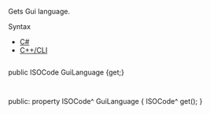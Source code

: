 Gets Gui language.

Syntax

* [C#](#i-syntax-CS)
* [C++/CLI](#i-syntax-CPP2005)

```
```
public ISOCode GuiLanguage {get;}
```
```

```
```
public:
property ISOCode^ GuiLanguage {
   ISOCode^ get();
}
```
```

